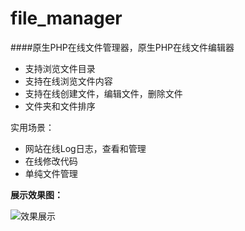 # file_manager
####原生PHP在线文件管理器，原生PHP在线文件编辑器

- 支持浏览文件目录
- 支持在线浏览文件内容
- 支持在线创建文件，编辑文件，删除文件
- 文件夹和文件排序

实用场景：
- 网站在线Log日志，查看和管理
- 在线修改代码
- 单纯文件管理


**展示效果图：**

![效果展示](https://github.com/melodyne/file_manager/blob/master/eg.gif?raw=true)